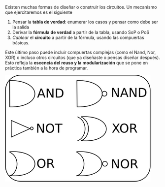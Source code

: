 Existen muchas formas de diseñar o construir los circuitos. Un mecanismo que ejercitaremos es el siguiente

1. Pensar la **tabla de verdad**: enumerar los casos y pensar como debe ser la salida
2. Derivar la **fórmula de verdad** a partir de la tabla, usando SoP o PoS
3. _Cablear_ el **circuito** a partir de la fórmula, usando las compuertas básicas.


Este último paso puede incluir compuertas complejas (como el Nand, Nor, XOR) o incluso otros circuitos (que ya diseñaste o pensas diseñar después). Esto refleja la **escencia del reuso y la modularización** que se pone en práctica también a la hora de programar.



![alt text](https://github.com/Orga-UNQ/mumuki-guia-bajo-nivel-logica-digital/blob/master/assets/referencias.png?raw=true "Logo Title Text 1")